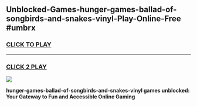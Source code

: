 
## Unblocked-Games-hunger-games-ballad-of-songbirds-and-snakes-vinyl-Play-Online-Free #umbrx
<h3>
<a href="https://us.freeplayer.one?title=hunger-games-ballad-of-songbirds-and-snakes-vinyl&ref=10M">CLICK TO PLAY</a></h3>
<hr>

<h3>
<a href="https://us.freeplayer.one?title=hunger-games-ballad-of-songbirds-and-snakes-vinyl&ref=10M">CLICK 2 PLAY</a>
  
</h3>

<a href="https://us.freeplayer.one?title=hunger-games-ballad-of-songbirds-and-snakes-vinyl&ref=10M"><img src="https://clearcache.store/games.png"></a>


**hunger-games-ballad-of-songbirds-and-snakes-vinyl games unblocked: Your Gateway to Fun and Accessible Online Gaming**
